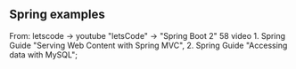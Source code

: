Spring examples
----------------
From:
  letscode -> youtube "letsCode"  -> "Spring Boot 2" 58 video
    1. Spring Guide "Serving Web Content with Spring MVC",
    2. Spring Guide "Accessing data with MySQL"; 
   
     
